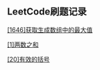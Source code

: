 ## LeetCode刷题记录

[[1646]获取生成数组中的最大值](/src/com/jacian/leetcode/editor/cn/[1646]获取生成数组中的最大值/GetMaximumInGeneratedArray.java)

[[1]两数之和](/src/com/jacian/leetcode/editor/cn/[1]两数之和/TwoSum.java)

[[20]有效的括号](/src/com/jacian/leetcode/editor/cn/[20]有效的括号/ValidParentheses.java)